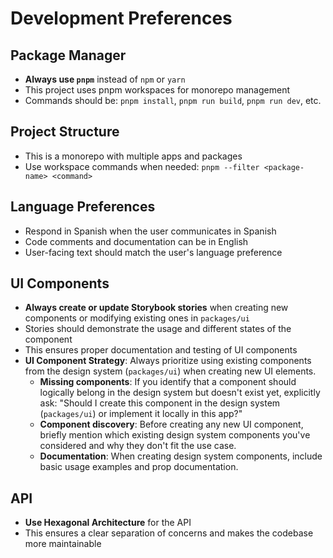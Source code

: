 # Development Preferences

## Package Manager

- **Always use `pnpm`** instead of `npm` or `yarn`
- This project uses pnpm workspaces for monorepo management
- Commands should be: `pnpm install`, `pnpm run build`, `pnpm run dev`, etc.

## Project Structure

- This is a monorepo with multiple apps and packages
- Use workspace commands when needed: `pnpm --filter <package-name> <command>`

## Language Preferences

- Respond in Spanish when the user communicates in Spanish
- Code comments and documentation can be in English
- User-facing text should match the user's language preference

## UI Components

- **Always create or update Storybook stories** when creating new components or modifying existing ones in `packages/ui`
- Stories should demonstrate the usage and different states of the component
- This ensures proper documentation and testing of UI components
- **UI Component Strategy**: Always prioritize using existing components from the design system (`packages/ui`) when creating new UI elements.
  - **Missing components**: If you identify that a component should logically belong in the design system but doesn't exist yet, explicitly ask: "Should I create this component in the design system (`packages/ui`) or implement it locally in this app?"
  - **Component discovery**: Before creating any new UI component, briefly mention which existing design system components you've considered and why they don't fit the use case.
  - **Documentation**: When creating design system components, include basic usage examples and prop documentation.

## API

- **Use Hexagonal Architecture** for the API
- This ensures a clear separation of concerns and makes the codebase more maintainable
